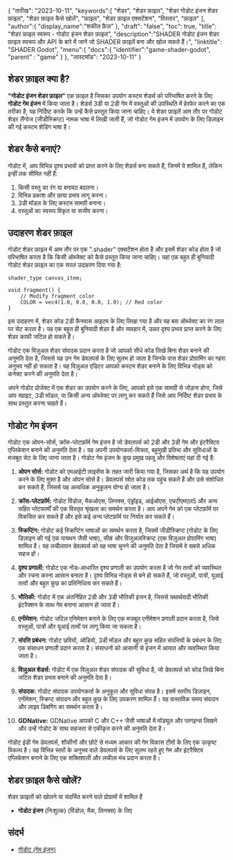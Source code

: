 {
"तारीख": "2023-10-11",
   "keywords":[
"शेडर",
"शेडर फ़ाइल",
"शेडर गोडोट इंजन शेडर फ़ाइल",
"शेडर फ़ाइल कैसे खोलें",
"फ़ाइल",
"शेडर फ़ाइल एक्सटेंशन",
"विस्तार",
"फ़ाइल"
],
   "author":{
"display_name":"शकील फ़ैज़"
},
"draft": "false",
"toc": true,
"title": "शेडर फ़ाइल स्वरूप - गोडोट इंजन शेडर फ़ाइल",
   "description":"SHADER गोडोट इंजन शेडर फ़ाइल स्वरूप और API के बारे में जानें जो SHADER फ़ाइलें बना और खोल सकते हैं।",
"linktitle": "SHADER Godot",
   "menu":{
      "docs":{
         "identifier":"game-shader-godot",
"parent" : "game"
}
},
"लास्टमॉड": "2023-10-11"
}

## शेडर फ़ाइल क्या है?

**"गोडोट इंजन शेडर फ़ाइल"** एक फ़ाइल है जिसका उपयोग कस्टम शेडर्स को परिभाषित करने के लिए **गोडोट गेम इंजन** में किया जाता है। शेडर्स 3डी या 2डी गेम में वस्तुओं की उपस्थिति में हेरफेर करने का एक तरीका है, यह निर्दिष्ट करके कि उन्हें कैसे प्रस्तुत किया जाना चाहिए। ये शेडर फ़ाइलें आम तौर पर गोडोट शेडर लैंग्वेज (जीडीस्क्रिप्ट) नामक भाषा में लिखी जाती हैं, जो गोडोट गेम इंजन में उपयोग के लिए डिज़ाइन की गई कस्टम शेडिंग भाषा है।

## शेडर कैसे बनाएं?

गोडोट में, आप विभिन्न दृश्य प्रभावों को प्राप्त करने के लिए शेडर्स बना सकते हैं, जिनमें ये शामिल हैं, लेकिन इन्हीं तक सीमित नहीं हैं:

1. किसी वस्तु का रंग या बनावट बदलना।
2. विभिन्न प्रकाश और छाया प्रभाव लागू करना।
3. 3डी मॉडल के लिए कस्टम सामग्री बनाना।
4. वस्तुओं का स्वरूप विकृत या सजीव करना।

## उदाहरण शेडर फ़ाइल

गोडोट शेडर फ़ाइल में आम तौर पर एक ".shader" एक्सटेंशन होता है और इसमें शेडर कोड होता है जो परिभाषित करता है कि किसी ऑब्जेक्ट को कैसे प्रस्तुत किया जाना चाहिए। यहां एक बहुत ही बुनियादी गोडोट शेडर फ़ाइल का एक सरल उदाहरण दिया गया है:

```gdscript
shader_type canvas_item;

void fragment() {
    // Modify fragment color
    COLOR = vec4(1.0, 0.0, 0.0, 1.0); // Red color
}
```

इस उदाहरण में, शेडर कोड 2डी कैनवास आइटम के लिए लिखा गया है और यह बस ऑब्जेक्ट का रंग लाल पर सेट करता है। यह एक बहुत ही बुनियादी शेडर है और व्यवहार में, उन्नत दृश्य प्रभाव प्राप्त करने के लिए शेडर काफी जटिल हो सकते हैं।

गोडोट एक विज़ुअल शेडर संपादक प्रदान करता है जो आपको सीधे कोड लिखे बिना शेडर बनाने की अनुमति देता है, जिससे यह उन गेम डेवलपर्स के लिए सुलभ हो जाता है जिनके पास शेडर प्रोग्रामिंग का गहरा अनुभव नहीं हो सकता है। यह विज़ुअल एडिटर आपको कस्टम शेडर बनाने के लिए विभिन्न नोड्स को कनेक्ट करने की अनुमति देता है।

अपने गोडोट प्रोजेक्ट में एक शेडर का उपयोग करने के लिए, आपको इसे एक सामग्री से जोड़ना होगा, जिसे आप स्प्राइट, 3डी मॉडल, या किसी अन्य ऑब्जेक्ट पर लागू कर सकते हैं जिसे आप निर्दिष्ट शेडर प्रभाव के साथ प्रस्तुत करना चाहते हैं।

## गोडोट गेम इंजन

गोडोट एक ओपन-सोर्स, क्रॉस-प्लेटफ़ॉर्म गेम इंजन है जो डेवलपर्स को 2डी और 3डी गेम और इंटरैक्टिव एप्लिकेशन बनाने की अनुमति देता है। यह अपनी उपयोगकर्ता-मित्रता, बहुमुखी प्रतिभा और सुविधाओं के मजबूत सेट के लिए जाना जाता है। गोडोट गेम इंजन के कुछ प्रमुख पहलू और विशेषताएं यहां दी गई हैं:

1. **ओपन सोर्स:** गोडोट को एमआईटी लाइसेंस के तहत जारी किया गया है, जिसका अर्थ है कि यह उपयोग करने के लिए मुफ़्त है और ओपन सोर्स है। डेवलपर्स स्रोत कोड तक पहुंच सकते हैं और उसे संशोधित कर सकते हैं, जिससे यह अत्यधिक अनुकूलन योग्य हो जाता है।
    










2. **क्रॉस-प्लेटफ़ॉर्म:** गोडोट विंडोज़, मैकओएस, लिनक्स, एंड्रॉइड, आईओएस, एचटीएमएल5 और अन्य सहित प्लेटफार्मों की एक विस्तृत श्रृंखला का समर्थन करता है। आप अपने गेम को एक प्लेटफ़ॉर्म पर विकसित कर सकते हैं और इसे कई अन्य प्लेटफ़ॉर्म पर निर्यात कर सकते हैं।
    










3. **स्क्रिप्टिंग:** गोडोट कई स्क्रिप्टिंग भाषाओं का समर्थन करता है, जिसमें जीडीस्क्रिप्ट (गोडोट के लिए डिज़ाइन की गई एक पायथन जैसी भाषा), सी# और विजुअलस्क्रिप्ट (एक विज़ुअल प्रोग्रामिंग भाषा) शामिल है। यह लचीलापन डेवलपर्स को वह भाषा चुनने की अनुमति देता है जिसमें वे सबसे अधिक सहज हों।
    










4. **दृश्य प्रणाली:** गोडोट एक नोड-आधारित दृश्य प्रणाली का उपयोग करता है जो गेम तत्वों को व्यवस्थित और रचना करना आसान बनाता है। दृश्य विभिन्न नोड्स से बने हो सकते हैं, जो वस्तुओं, पात्रों, यूआई तत्वों और बहुत कुछ का प्रतिनिधित्व कर सकते हैं।
    










5. **भौतिकी:** गोडोट में एक अंतर्निहित 2डी और 3डी भौतिकी इंजन है, जिससे यथार्थवादी भौतिकी इंटरैक्शन के साथ गेम बनाना आसान हो जाता है।
    










6. **एनीमेशन:** गोडोट जटिल एनिमेशन बनाने के लिए एक मजबूत एनीमेशन प्रणाली प्रदान करता है, जिसे वस्तुओं, पात्रों और यूआई तत्वों पर लागू किया जा सकता है।
    










7. **संपत्ति प्रबंधन:** गोडोट छवियों, ऑडियो, 3डी मॉडल और बहुत कुछ सहित संपत्तियों के प्रबंधन के लिए एक संसाधन प्रणाली प्रदान करता है। संसाधनों को आसानी से इंजन में आयात और व्यवस्थित किया जाता है।
    










8. **विज़ुअल शेडर्स:** गोडोट में एक विज़ुअल शेडर संपादक की सुविधा है, जो डेवलपर्स को कोड लिखे बिना जटिल शेडर प्रभाव बनाने की अनुमति देता है।
    










9. **संपादक:** गोडोट संपादक उपयोगकर्ता के अनुकूल और सुविधा संपन्न है। इसमें स्तरीय डिज़ाइन, एनीमेशन, स्क्रिप्ट संपादन और बहुत कुछ के लिए उपकरण शामिल हैं। यह वास्तविक समय संपादन और लाइव डिबगिंग का समर्थन करता है।
    










10. **GDNative:** GDNative आपको C और C++ जैसी भाषाओं में मॉड्यूल और प्लगइन्स लिखने और उन्हें गोडोट के साथ सहजता से एकीकृत करने की अनुमति देता है।
    











गोडोट इंडी गेम डेवलपर्स, शौकीनों और छोटे से मध्यम आकार की गेम विकास टीमों के लिए एक उत्कृष्ट विकल्प है। यह विभिन्न स्तरों के अनुभव वाले डेवलपर्स के लिए सुलभ रहते हुए गेम और इंटरैक्टिव एप्लिकेशन बनाने के लिए एक शक्तिशाली और लचीला मंच प्रदान करता है।

## शेडर फ़ाइल कैसे खोलें?

शेडर फ़ाइलों को खोलने या संदर्भित करने वाले प्रोग्रामों में शामिल हैं

- **गोडोट इंजन** (निःशुल्क) (विंडोज़, मैक, लिनक्स) के लिए

## संदर्भ
* [गोडोट (गेम इंजन)](https://en.wikipedia.org/wiki/Godot_(game_engine))


